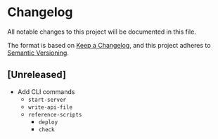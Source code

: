 # Changelog

All notable changes to this project will be documented in this file.

The format is based on [Keep a Changelog](https://keepachangelog.com/en/1.1.0/),
and this project adheres to [Semantic Versioning](https://semver.org/spec/v2.0.0.html).

## [Unreleased]

* Add CLI commands
  - `start-server`
  - `write-api-file`
  - `reference-scripts`
    - `deploy`
    - `check`
